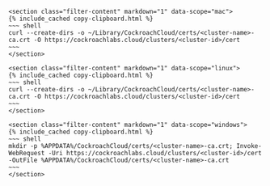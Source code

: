     <section class="filter-content" markdown="1" data-scope="mac">
    {% include_cached copy-clipboard.html %}
    ~~~ shell
    curl --create-dirs -o ~/Library/CockroachCloud/certs/<cluster-name>-ca.crt -O https://cockroachlabs.cloud/clusters/<cluster-id>/cert
    ~~~
    </section>
    
    <section class="filter-content" markdown="1" data-scope="linux">    
    {% include_cached copy-clipboard.html %}
    ~~~ shell
    curl --create-dirs -o ~/Library/CockroachCloud/certs/<cluster-name>-ca.crt -O https://cockroachlabs.cloud/clusters/<cluster-id>/cert
    ~~~
    </section>
    
    <section class="filter-content" markdown="1" data-scope="windows">
    {% include_cached copy-clipboard.html %}
    ~~~ shell
    mkdir -p %APPDATA%/CockroachCloud/certs/<cluster-name>-ca.crt; Invoke-WebRequest -Uri https://cockroachlabs.cloud/clusters/<cluster-id>/cert -OutFile %APPDATA%/CockroachCloud/certs/<cluster-name>-ca.crt
    ~~~
    </section>